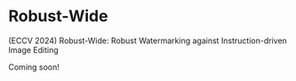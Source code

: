 # Robust-Wide
(ECCV 2024) Robust-Wide: Robust Watermarking against Instruction-driven Image Editing

Coming soon!
